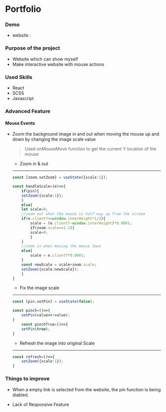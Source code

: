 # Portfolio

### Demo 

- website : 

### Purpose of the project 

- Website which can show myself
- Make interactive website with mouse actions

### Used Skills

- React
- SCSS
- Javascript

### Advanced Feature
#### Mouse Events
- Zoom the background image in and out when moving the mouse up and down by changing the image scale value
    > Used onMouseMove function to get the current Y location of the mouse
    - Zoom in & out
    ---
    ```ts
    const [zoom,setZoom] = useState({scale:1});

    const handleScale=(e)=>{
        if(pin){
        setZoom({scale:1});
        }
        else{
        let scale=0;
        //zoom out when the mouse is half way up from the screen
        if(e.clientY<=window.innerHeight*1/2){
            scale = (e.clientY-window.innerHeight)*0.0001;
            if(zoom.scale<=1.1){
            scale=0;
            }
        }
        //zoom in when moving the mouse down
        else{
            scale = e.clientY*0.0001;
        }
        const newScale = scale+zoom.scale;
        setZoom({scale:newScale});
        }
    }
    ```

    - Fix the image scale
    ---
    ```ts
    const [pin,setPin] = useState(false);

    const pinch=()=>{
        setPin(value=>!value);
    }
        const pinchTrue=()=>{
        setPin(true);
    }
    ```

    - Refresh the image into original Scale
    ---
    ```ts
    const refresh=()=>{
        setZoom({scale:1});
    }
    ```

### Things to improve

- When a empty link is selected from the website, the pin function is being diabled.

- Lack of Responsive Feature


    

